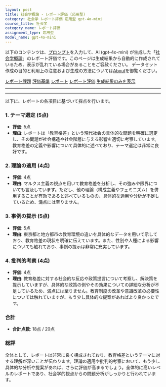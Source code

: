 ```yaml
---
layout: post
title: 社会学概論 - レポート評価 (応用型)
category: 社会学 レポート評価 応用型 gpt-4o-mini
course_title: 社会学
category_name: レポート評価
assignment_type: 応用型
model_name: gpt-4o-mini
---
```


以下のコンテンツは、[プロンプト](https://github.com/takedatoshiyuki/synthetic_assignments/tree/main/generated/社会学/gpt-4o-mini/prompt_レポート評価-応用型.md)を入力して、AI (gpt-4o-mini) が生成した「[社会学概論](/contents/社会学/)」のレポート評価です。このページは生成結果から自動的に作成されているため、表示が乱れている場合があることをご容赦ください。
データセット作成の目的と利用上の注意および生成の方法については[About](/About)を御覧ください。

[レポート課題](../レポート課題-応用型)
[評価基準](../評価基準-応用型)
[レポート](../レポート-応用型)
[レポート評価](../レポート評価-応用型)
[生成結果のみを表示](https://github.com/takedatoshiyuki/synthetic_assignments/tree/main/generated/社会学/gpt-4o-mini/レポート評価-応用型.md)
  

***
***
  
以下に、レポートの各項目に基づいて採点を行います。

### 1. テーマ選定 (5点)
- **評価**: 5点
- **理由**: レポートは「教育格差」という現代社会の具体的な問題を明確に選定し、その問題が社会構造や社会階層に与える影響を適切に考察しています。教育格差の定義や影響について具体的に述べており、テーマ選定は非常に良好です。

### 2. 理論の適用 (4点)
- **評価**: 4点
- **理由**: マルクス主義の視点を用いて教育格差を分析し、その強みや限界についても言及しています。ただし、他の理論（構成主義やフェミニズム）を併用することが有効であると述べているものの、具体的な適用や分析が不足しているため、満点には至りません。

### 3. 事例の提示 (5点)
- **評価**: 5点
- **理由**: 東京都と地方都市の教育環境の違いを具体的なデータを用いて示しており、教育格差の現状を明確に伝えています。また、性別や人種による影響についても触れており、事例の提示は非常に充実しています。

### 4. 批判的考察 (4点)
- **評価**: 4点
- **理由**: 教育格差に対する社会的な反応や政策提言について考察し、解決策を提示していますが、具体的な政策の例やその効果についての詳細な分析が不足しているため、満点には至りません。教育制度の改革や意識改革の必要性については触れていますが、もう少し具体的な提案があればより良かったです。

### 合計
- **合計点数**: 18点 / 20点

### 総評
全体として、レポートは非常に良く構成されており、教育格差というテーマに対する理解が深いことが伝わります。理論の適用や批判的考察において、もう少し具体的な分析や提案があれば、さらに評価が高まるでしょう。全体的に高いレベルのレポートであり、社会学的視点からの問題分析がしっかりと行われています。
